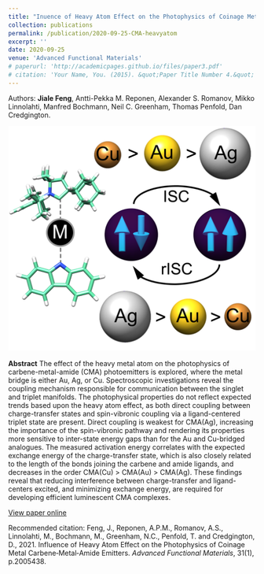 ```yaml
---
title: "Inuence of Heavy Atom Effect on the Photophysics of Coinage Metal Carbene-Metal-Amide Emitters"
collection: publications
permalink: /publication/2020-09-25-CMA-heavyatom
excerpt: ''
date: 2020-09-25
venue: 'Advanced Functional Materials'
# paperurl: 'http://academicpages.github.io/files/paper3.pdf'
# citation: 'Your Name, You. (2015). &quot;Paper Title Number 4.&quot; <i>Journal 1</i>. 1(4).'
---
```

Authors: **Jiale Feng**, Antti-Pekka M. Reponen, Alexander S. Romanov, Mikko Linnolahti, Manfred Bochmann, Neil C. Greenham, Thomas Penfold, Dan Credgington.

![CMA-heavyatom](/images/CMA-heavyatom.png)

**Abstract**
The effect of the heavy metal atom on the photophysics of carbene-metal-amide (CMA) photoemitters is explored, where the metal bridge is either Au, Ag, or Cu. Spectroscopic investigations reveal the coupling mechanism responsible for communication between the singlet and triplet manifolds. The photophysical properties do not reflect expected trends based upon the heavy atom effect, as both direct coupling between charge-transfer states and spin-vibronic coupling via a ligand-centered triplet state are present. Direct coupling is weakest for CMA(Ag), increasing the importance of the spin-vibronic pathway and rendering its properties more sensitive to inter-state energy gaps than for the Au and Cu-bridged analogues. The measured activation energy correlates with the expected exchange energy of the charge-transfer state, which is also closely related to the length of the bonds joining the carbene and amide ligands, and decreases in the order CMA(Cu) > CMA(Au) > CMA(Ag). These findings reveal that reducing interference between charge-transfer and ligand-centers excited, and minimizing exchange energy, are required for developing efficient luminescent CMA complexes.

[View paper online](https://onlinelibrary.wiley.com/doi/full/10.1002/adfm.202005438)

Recommended citation: Feng, J., Reponen, A.P.M., Romanov, A.S., Linnolahti, M., Bochmann, M., Greenham, N.C., Penfold, T. and Credgington, D., 2021. Influence of Heavy Atom Effect on the Photophysics of Coinage Metal Carbene‐Metal‐Amide Emitters. *Advanced Functional Materials*, 31(1), p.2005438.